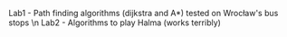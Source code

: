 Lab1 - Path finding algorithms (dijkstra and A*) tested on Wrocław's bus stops \n
Lab2 - Algorithms to play Halma (works terribly)
